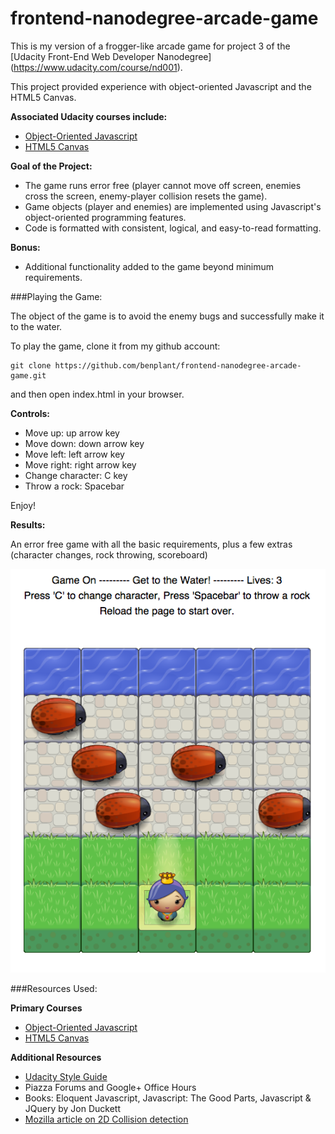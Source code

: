 frontend-nanodegree-arcade-game
===============================

This is my version of a frogger-like arcade game for project 3 of the [Udacity Front-End Web Developer Nanodegree]
(https://www.udacity.com/course/nd001).

This project provided experience with object-oriented Javascript and the HTML5 Canvas.

**Associated Udacity courses include:**

* [Object-Oriented Javascript](https://www.udacity.com/course/ud015)
* [HTML5 Canvas](https://www.udacity.com/course/ud292)

**Goal of the Project:**

* The game runs error free (player cannot move off screen, enemies cross the screen, enemy-player collision resets the game).
* Game objects (player and enemies) are implemented using Javascript's object-oriented programming features.
* Code is formatted with consistent, logical, and easy-to-read formatting.

**Bonus:**

* Additional functionality added to the game beyond minimum requirements.

###Playing the Game:

The object of the game is to avoid the enemy bugs and successfully
make it to the water.

To play the game, clone it from my github account:

```
git clone https://github.com/benplant/frontend-nanodegree-arcade-game.git
```

and then open index.html in your browser.

**Controls:**

* Move up: up arrow key<br>
* Move down: down arrow key<br>
* Move left: left arrow key<br>
* Move right: right arrow key<br>
* Change character: C key<br>
* Throw a rock: Spacebar<br>

Enjoy!

**Results:**

An error free game with all the basic requirements, plus a few extras (character changes, rock throwing, scoreboard)

![Arcade Game Screenshot](images/screenshot.png)


###Resources Used:

**Primary Courses**

* [Object-Oriented Javascript](https://www.udacity.com/course/ud015)
* [HTML5 Canvas](https://www.udacity.com/course/ud292)

**Additional Resources**

* [Udacity Style Guide](http://udacity.github.io/frontend-nanodegree-styleguide/javascript.html)
* Piazza Forums and Google+ Office Hours
* Books: Eloquent Javascript, Javascript: The Good Parts, Javascript & JQuery by Jon Duckett
* [Mozilla article on 2D Collision detection](https://developer.mozilla.org/en-US/docs/Games/Techniques/2D_collision_detection)

